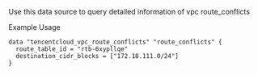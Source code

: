 Use this data source to query detailed information of vpc route_conflicts

Example Usage

```hcl
data "tencentcloud_vpc_route_conflicts" "route_conflicts" {
  route_table_id = "rtb-6xypllqe"
  destination_cidr_blocks = ["172.18.111.0/24"]
}
```